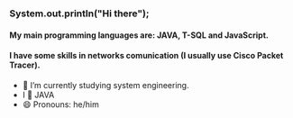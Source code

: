 ### System.out.println("Hi there");

#### My main programming languages are: JAVA, T-SQL and JavaScript. 
#### I have some skills in networks comunication (I usually use Cisco Packet Tracer).

- 🌱 I’m currently studying system engineering.
- I 💖 JAVA
- 😄 Pronouns: he/him
